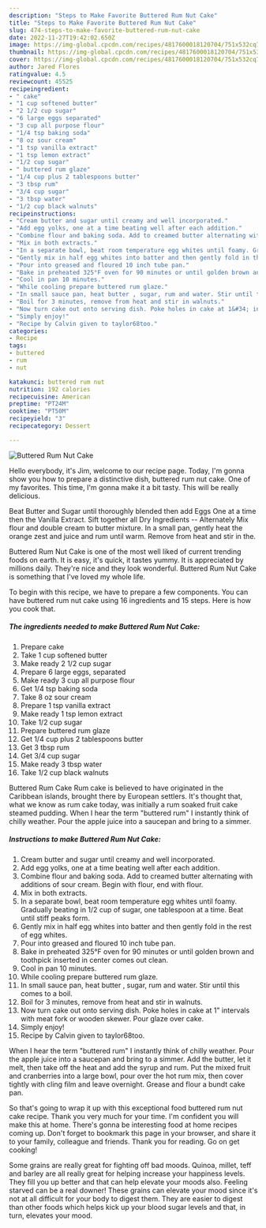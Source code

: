 ```yaml
---
description: "Steps to Make Favorite Buttered Rum Nut Cake"
title: "Steps to Make Favorite Buttered Rum Nut Cake"
slug: 474-steps-to-make-favorite-buttered-rum-nut-cake
date: 2022-11-27T19:42:02.650Z
image: https://img-global.cpcdn.com/recipes/4817600018120704/751x532cq70/buttered-rum-nut-cake-recipe-main-photo.jpg
thumbnail: https://img-global.cpcdn.com/recipes/4817600018120704/751x532cq70/buttered-rum-nut-cake-recipe-main-photo.jpg
cover: https://img-global.cpcdn.com/recipes/4817600018120704/751x532cq70/buttered-rum-nut-cake-recipe-main-photo.jpg
author: Jared Flores
ratingvalue: 4.5
reviewcount: 45525
recipeingredient:
- " cake"
- "1 cup softened butter"
- "2 1/2 cup sugar"
- "6 large eggs separated"
- "3 cup all purpose flour"
- "1/4 tsp baking soda"
- "8 oz sour cream"
- "1 tsp vanilla extract"
- "1 tsp lemon extract"
- "1/2 cup sugar"
- " buttered rum glaze"
- "1/4 cup plus 2 tablespoons butter"
- "3 tbsp rum"
- "3/4 cup sugar"
- "3 tbsp water"
- "1/2 cup black walnuts"
recipeinstructions:
- "Cream butter and sugar until creamy and well incorporated."
- "Add egg yolks, one at a time beating well after each addition."
- "Combine flour and baking soda. Add to creamed butter alternating with additions of sour cream. Begin with flour, end with flour."
- "Mix in both extracts."
- "In a separate bowl, beat room temperature egg whites until foamy. Gradually beating in 1/2 cup of sugar, one tablespoon at a time. Beat until stiff peaks form."
- "Gently mix in half egg whites into batter and then gently fold in the rest of egg whites."
- "Pour into greased and floured 10 inch tube pan."
- "Bake in preheated 325°F oven for 90 minutes or until golden brown and toothpick inserted in center comes out clean."
- "Cool in pan 10 minutes."
- "While cooling prepare buttered rum glaze."
- "In small sauce pan, heat butter , sugar, rum and water. Stir until this comes to a boil."
- "Boil for 3 minutes, remove from heat and stir in walnuts."
- "Now turn cake out onto serving dish. Poke holes in cake at 1&#34; intervals with meat fork or wooden skewer. Pour glaze over cake."
- "Simply enjoy!"
- "Recipe by Calvin given to taylor68too."
categories:
- Recipe
tags:
- buttered
- rum
- nut

katakunci: buttered rum nut 
nutrition: 192 calories
recipecuisine: American
preptime: "PT24M"
cooktime: "PT50M"
recipeyield: "3"
recipecategory: Dessert

---
```



![Buttered Rum Nut Cake](https://img-global.cpcdn.com/recipes/4817600018120704/751x532cq70/buttered-rum-nut-cake-recipe-main-photo.jpg)

Hello everybody, it's Jim, welcome to our recipe page. Today, I'm gonna show you how to prepare a distinctive dish, buttered rum nut cake. One of my favorites. This time, I'm gonna make it a bit tasty. This will be really delicious.

Beat Butter and Sugar until thoroughly blended then add Eggs One at a time then the Vanilla Extract. Sift together all Dry Ingredients -- Alternately Mix flour and double cream to butter mixture. In a small pan, gently heat the orange zest and juice and rum until warm. Remove from heat and stir in the.

Buttered Rum Nut Cake is one of the most well liked of current trending foods on earth. It is easy, it's quick, it tastes yummy. It is appreciated by millions daily. They're nice and they look wonderful. Buttered Rum Nut Cake is something that I've loved my whole life.


To begin with this recipe, we have to prepare a few components. You can have buttered rum nut cake using 16 ingredients and 15 steps. Here is how you cook that.

<!--inarticleads1-->

##### The ingredients needed to make Buttered Rum Nut Cake:

1. Prepare  cake
1. Take 1 cup softened butter
1. Make ready 2 1/2 cup sugar
1. Prepare 6 large eggs, separated
1. Make ready 3 cup all purpose flour
1. Get 1/4 tsp baking soda
1. Take 8 oz sour cream
1. Prepare 1 tsp vanilla extract
1. Make ready 1 tsp lemon extract
1. Take 1/2 cup sugar
1. Prepare  buttered rum glaze
1. Get 1/4 cup plus 2 tablespoons butter
1. Get 3 tbsp rum
1. Get 3/4 cup sugar
1. Make ready 3 tbsp water
1. Take 1/2 cup black walnuts


Buttered Rum Cake Rum cake is believed to have originated in the Caribbean islands, brought there by European settlers. It&#39;s thought that, what we know as rum cake today, was initially a rum soaked fruit cake steamed pudding. When I hear the term &#34;buttered rum&#34; I instantly think of chilly weather. Pour the apple juice into a saucepan and bring to a simmer. 

<!--inarticleads2-->

##### Instructions to make Buttered Rum Nut Cake:

1. Cream butter and sugar until creamy and well incorporated.
1. Add egg yolks, one at a time beating well after each addition.
1. Combine flour and baking soda. Add to creamed butter alternating with additions of sour cream. Begin with flour, end with flour.
1. Mix in both extracts.
1. In a separate bowl, beat room temperature egg whites until foamy. Gradually beating in 1/2 cup of sugar, one tablespoon at a time. Beat until stiff peaks form.
1. Gently mix in half egg whites into batter and then gently fold in the rest of egg whites.
1. Pour into greased and floured 10 inch tube pan.
1. Bake in preheated 325°F oven for 90 minutes or until golden brown and toothpick inserted in center comes out clean.
1. Cool in pan 10 minutes.
1. While cooling prepare buttered rum glaze.
1. In small sauce pan, heat butter , sugar, rum and water. Stir until this comes to a boil.
1. Boil for 3 minutes, remove from heat and stir in walnuts.
1. Now turn cake out onto serving dish. Poke holes in cake at 1&#34; intervals with meat fork or wooden skewer. Pour glaze over cake.
1. Simply enjoy!
1. Recipe by Calvin given to taylor68too.


When I hear the term &#34;buttered rum&#34; I instantly think of chilly weather. Pour the apple juice into a saucepan and bring to a simmer. Add the butter, let it melt, then take off the heat and add the syrup and rum. Put the mixed fruit and cranberries into a large bowl, pour over the hot rum mix, then cover tightly with cling film and leave overnight. Grease and flour a bundt cake pan. 

So that's going to wrap it up with this exceptional food buttered rum nut cake recipe. Thank you very much for your time. I'm confident you will make this at home. There's gonna be interesting food at home recipes coming up. Don't forget to bookmark this page in your browser, and share it to your family, colleague and friends. Thank you for reading. Go on get cooking!

Some grains are really great for fighting off bad moods. Quinoa, millet, teff and barley are all really great for helping increase your happiness levels. They fill you up better and that can help elevate your moods also. Feeling starved can be a real downer! These grains can elevate your mood since it's not at all difficult for your body to digest them. They are easier to digest than other foods which helps kick up your blood sugar levels and that, in turn, elevates your mood.
